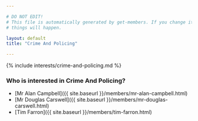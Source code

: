 ```yaml
---

# DO NOT EDIT!
# This file is automatically generated by get-members. If you change it, bad
# things will happen.

layout: default
title: "Crime And Policing"

---
```


{% include interests/crime-and-policing.md %}

### Who is interested in Crime And Policing?


* [Mr Alan Campbell]({{ site.baseurl }}/members/mr-alan-campbell.html)
* [Mr Douglas Carswell]({{ site.baseurl }}/members/mr-douglas-carswell.html)
* [Tim Farron]({{ site.baseurl }}/members/tim-farron.html)
